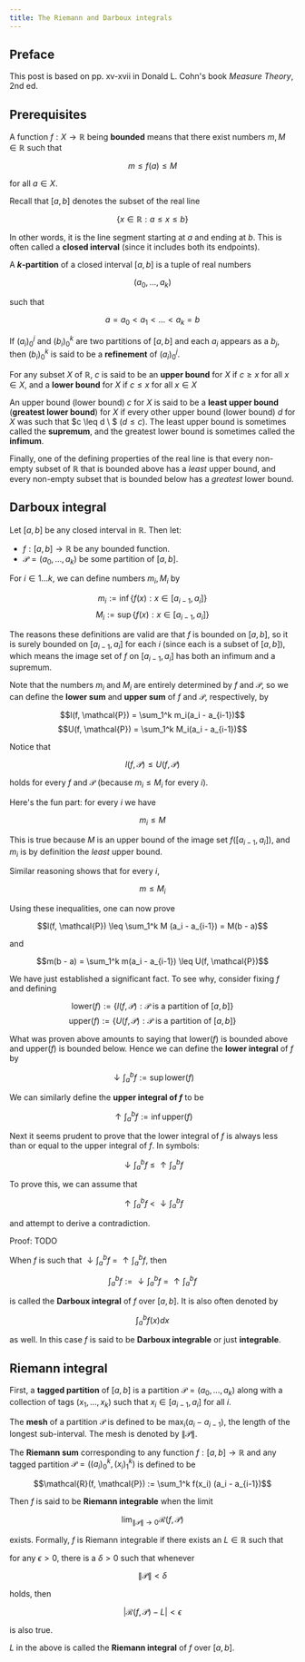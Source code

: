 ```yaml
---
title: The Riemann and Darboux integrals
---
```


## Preface

This post is based on pp. xv-xvii in Donald L. Cohn's book *Measure Theory*, 2nd ed.

## Prerequisites

A function $f: X \to \mathbb{R}$ being **bounded** means that there exist numbers $m, M \in \mathbb{R}$ such that

$$m \leq f(a) \leq M$$

for all $a \in X$.

Recall that $[a, b]$ denotes the subset of the real line

$$\{ x \in \mathbb{R} : a \leq x \leq b\}$$

In other words, it is the line segment starting at $a$ and ending at $b$. This is often called a **closed interval** (since it includes both its endpoints).

A **$k$-partition** of a closed interval $[a, b]$ is a tuple of real numbers

$$(a_0, \ldots, a_k)$$

such that

$$a = a_0 < a_1 < \ldots < a_k = b$$

If $(a_i)_0^j$ and $(b_i)_0^k$ are two partitions of $[a, b]$ and each $a_i$ appears as a $b_j$, then $(b_i)_0^k$ is said to be a **refinement** of $(a_i)_0^j$.

For any subset $X$ of $\mathbb{R}$, $c$ is said to be an **upper bound** for $X$ if $c \geq x$ for all $x \in X$, and a **lower bound** for $X$ if $c \leq x$ for all $x \in X$

An upper bound (lower bound) $c$ for $X$ is said to be a **least upper bound** (**greatest lower bound**) for $X$ if every other upper bound (lower bound) $d$ for $X$ was such that $c \leq d \ $ ($d \leq c$). The least upper bound is sometimes called the **supremum**, and the greatest lower bound is sometimes called the **infimum**.

Finally, one of the defining properties of the real line is that every non-empty subset of $\mathbb{R}$ that is bounded above has a *least* upper bound, and every non-empty subset that is bounded below has a *greatest* lower bound.

## Darboux integral

Let $[a, b]$ be any closed interval in $\mathbb{R}$. Then let:

 - $f: [a, b] \to \mathbb{R}$ be any bounded function.
 - $\mathcal{P} = (a_0, \ldots, a_k)$ be some partition of $[a, b]$.

For $i \in 1 \ldots k$, we can define numbers $m_i, M_i$ by

$$m_i := \inf \{ f(x) : x \in [a_{i-1}, a_i]\}$$
$$M_i := \sup \{ f(x) : x \in [a_{i-1}, a_i]\}$$

The reasons these definitions are valid are that $f$ is bounded on $[a, b]$, so it is surely bounded on $[a_{i-1}, a_i]$ for each $i$ (since each is a subset of $[a, b]$), which means the image set of $f$ on $[a_{i-1}, a_i]$ has both an infimum and a supremum.

Note that the numbers $m_i$ and $M_i$ are entirely determined by $f$ and $\mathcal{P}$, so we can define the **lower sum** and **upper sum** of $f$ and $\mathcal{P}$, respectively, by

$$l(f, \mathcal{P}) = \sum_1^k m_i(a_i - a_{i-1})$$
$$U(f, \mathcal{P}) = \sum_1^k M_i(a_i - a_{i-1})$$

Notice that

$$l(f, \mathcal{P}) \leq U(f, \mathcal{P})$$

holds for every $f$ and $\mathcal{P}$ (because $m_i \leq M_i$ for every $i$).

Here's the fun part: for every $i$ we have

$$m_i \leq M$$

This is true because $M$ is an upper bound of the image set $f([a_{i-1}, a_i])$, and $m_i$ is by definition the *least* upper bound.

Similar reasoning shows that for every $i$,

$$m \leq M_i$$

Using these inequalities, one can now prove

$$l(f, \mathcal{P}) \leq \sum_1^k M (a_i - a_{i-1}) = M(b - a)$$

and

$$m(b - a) = \sum_1^k m(a_i - a_{i-1}) \leq U(f, \mathcal{P})$$

We have just established a significant fact. To see why, consider fixing $f$ and defining

$$\text{lower}(f) := \{ l(f, \mathcal{P}) : \mathcal{P} \text{ is a partition of } [a, b] \}$$
$$\text{upper}(f) := \{ U(f, \mathcal{P}) : \mathcal{P} \text{ is a partition of } [a, b] \}$$

What was proven above amounts to saying that $\text{lower}(f)$ is bounded above and $\text{upper}(f)$ is bounded below. Hence we can define the **lower integral** of $f$ by

$$\downarrow \int_a^b f := \sup \text{lower}(f)$$

We can similarly define the **upper integral of $f$** to be

$$\uparrow \int_a^b f := \inf \text{upper}(f)$$

Next it seems prudent to prove that the lower integral of $f$ is always less than or equal to the upper integral of $f$. In symbols:

$$\downarrow \int_a^b f \ \leq \ \uparrow \int_a^b f$$

To prove this, we can assume that

$$\uparrow \int_a^b f \ < \ \downarrow \int_a^b f $$

and attempt to derive a contradiction.

Proof: TODO

When $f$ is such that $\downarrow \int_a^b f \ = \ \uparrow \int_a^b f$, then

$$\int_a^b f := \downarrow \int_a^b f \ = \ \uparrow \int_a^b f$$

is called the **Darboux integral** of $f$ over $[a, b]$. It is also often denoted by

$$\int_a^b f(x) dx$$

as well. In this case $f$ is said to be **Darboux integrable** or just **integrable**.

## Riemann integral

First, a **tagged partition** of $[a, b]$ is a partition $\mathcal{P} = (a_0, \ldots, a_k)$ along with a collection of tags $(x_1, \ldots, x_k)$ such that $x_i \in [a_{i-1}, a_i]$ for all $i$.

The **mesh** of a partition $\mathcal{P}$ is defined to be $\max_i(a_i - a_{i-1})$, the length of the longest sub-interval. The mesh is denoted by $\| \mathcal{P} \|$.

The **Riemann sum** corresponding to any function $f: [a, b] \to \mathbb{R}$ and any tagged partition $\mathcal{P} = ((a_i)_0^k, (x_i)_1^k)$ is defined to be

$$\mathcal{R}(f, \mathcal{P}) := \sum_1^k f(x_i) (a_i - a_{i-1})$$

Then $f$ is said to be **Riemann integrable** when the limit

$$\lim_{\| \mathcal{P} \| \to 0} \mathcal{R}(f, \mathcal{P})$$

exists. Formally, $f$ is Riemann integrable if there exists an $L \in \mathbb{R}$ such that

for any $\epsilon > 0$, there is a $\delta > 0$ such that whenever

$$\| \mathcal{P} \| < \delta$$

holds, then

$$|\mathcal{R}(f, \mathcal{P}) - L| < \epsilon$$

is also true.

$L$ in the above is called the **Riemann integral** of $f$ over $[a, b]$.

